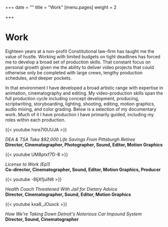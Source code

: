 +++
date = ""
title = "Work"
[menu.pages]
weight = 2

+++
# Work

Eighteen years at a non-profit Constitutional law-firm has taught me the value of hustle. Working with limited budgets on tight deadlines has forced me to develop a broad set of production skills. That constant focus on personal growth given me the ability to deliver video projects that could otherwise only be completed with large crews, lengthy production schedules, and deeper pockets.

In that environment I have developed a broad artistic range with expertise in animation, cinematography and editing. My video-production skills span the full production cycle including concept development, producing, scriptwriting, storyboarding, lighting, shooting, editing, motion graphics, audio mixing, and color grading. Below is a selection of my documentary work. Much of it I have production I have primarily guided, including my roles within each production.

{{< youtube hsre7I0UUJA >}}

_DEA & TSA Take $82,000 Life Savings From Pittsburgh Retiree_  
**Director, Cinematographer, Photographer, Sound, Editor, Motion Graphics**

{{< youtube UM8ptxf7D-8 >}}

_License to Work (Ep1)_  
**Co-director, Cinematographer, Sound, Editor, Motion Graphics, Producer**

{{< youtube -8IjXfjuiN8 >}}

_Health Coach Threatened With Jail for Dietary Advice_  
**Director, Cinematographer, Sound, Editor, Motion Graphics**

{{< youtube kxa8_JOuxck >}}

_How We're Taking Down Detroit's Notorious Car Impound System_  
**Director, Sound, Cinematographer**